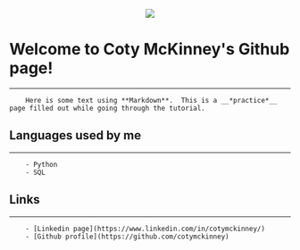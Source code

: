 <p align="center">
  <img src="https://media-exp1.licdn.com/dms/image/C5603AQEGg4772GEa4Q/profile-displayphoto-shrink_200_200/0?e=1586995200&v=beta&t=sFnTlxdCwxynCcoNRgz0Uo-ADAE4iUkAMc6loBU8EKs">
</p>

   # Welcome to Coty McKinney's Github page! 
---
        Here is some text using **Markdown**.  This is a __*practice*__ page filled out while going through the tutorial. 

   ## Languages used by me
---
        - Python
        - SQL

   ## Links
---  
        - [Linkedin page](https://www.linkedin.com/in/cotymckinney/)
        - [Github profile](https://github.com/cotymckinney)
